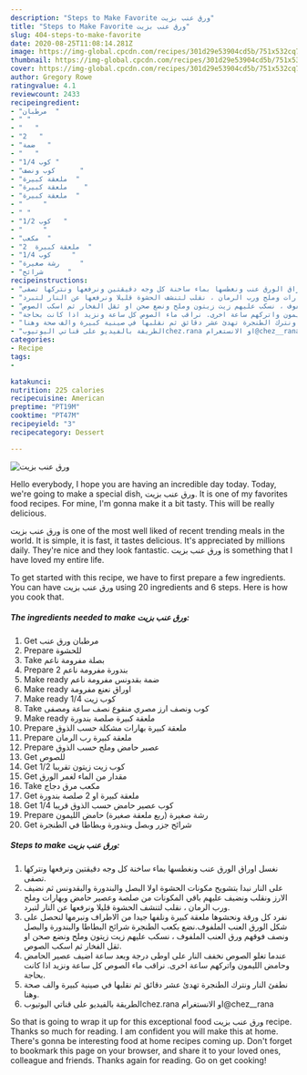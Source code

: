 ```yaml
---
description: "Steps to Make Favorite ورق عنب بزيت"
title: "Steps to Make Favorite ورق عنب بزيت"
slug: 404-steps-to-make-favorite
date: 2020-08-25T11:08:14.281Z
image: https://img-global.cpcdn.com/recipes/301d29e53904cd5b/751x532cq70/الصورة-الرئيسية-لوصفةورق-عنب-بزيت.jpg
thumbnail: https://img-global.cpcdn.com/recipes/301d29e53904cd5b/751x532cq70/الصورة-الرئيسية-لوصفةورق-عنب-بزيت.jpg
cover: https://img-global.cpcdn.com/recipes/301d29e53904cd5b/751x532cq70/الصورة-الرئيسية-لوصفةورق-عنب-بزيت.jpg
author: Gregory Rowe
ratingvalue: 4.1
reviewcount: 2433
recipeingredient:
- "مرطبان  "
- " "
- "   "
- "2   "
- "ضمة   "
- "   "
- "1/4 كوب "
- "كوب ونصف      "
- "ملعقة كبيرة  "
- "ملعقة كبيرة    "
- "ملعقة كبيرة  "
- "     "
- " "
- "1/2 كوب   "
- "     "
- "مكعب  "
- "ملعقة كبيرة  2  "
- "1/4 كوب     "
- "رشة صغيرة     "
- "شرائح      "
recipeinstructions:
- "نغسل اوراق الورق عنب ونغطسها بماء ساخنة كل وجه دقيقتين ونرفعها ونتركها تصفى."
- "على النار نبدا بتشويح مكونات الحشوة اولا البصل والبندورة والبقدونس ثم نضيف الارز ونقلب ونضيف عليهم باقي المكونات من صلصة وعصير حامض وبهارات وملح ورب الرمان ، نقلب لتنشف الحشوة قليلا ونرفعها عن النار لتبرد."
- "نفرد كل ورقة ونحشوها ملعقة كبيرة ونلفها جيدا من الاطراف ونبرمها لنحصل على شكل الورق العنب الملفوف.نضع بكعب الطنجرة شرائح البطاطا والبندورة والبصل ونصف فوقهم ورق العنب الملفوف ، نسكب عليهم زيت زيتون وملح ونضع صحن او ثقل الفخار ثم اسكب الصوص."
- "عندما تغلو الصوص نخفف النار على اوطى درجة وبعد ساعة اضيف عصير الحامض وحامض الليمون واتركهم ساعة اخرى. نراقب ماء الصوص كل ساعة ونزيد اذا كانت بحاجة."
- "نطفئ النار ونترك الطنجرة تهدئ عشر دقائق ثم نقلبها في صينية كبيرة والف صحة وهنا."
- "الطريقة بالفيديو على قناتي اليوتيوبchez.rana او الانستغرام@chez__rana"
categories:
- Recipe
tags:
- 

katakunci:  
nutrition: 225 calories
recipecuisine: American
preptime: "PT19M"
cooktime: "PT47M"
recipeyield: "3"
recipecategory: Dessert

---
```



![ورق عنب بزيت](https://img-global.cpcdn.com/recipes/301d29e53904cd5b/751x532cq70/الصورة-الرئيسية-لوصفةورق-عنب-بزيت.jpg)

Hello everybody, I hope you are having an incredible day today. Today, we're going to make a special dish, ورق عنب بزيت. It is one of my favorites food recipes. For mine, I'm gonna make it a bit tasty. This will be really delicious.



ورق عنب بزيت is one of the most well liked of recent trending meals in the world. It is simple, it is fast, it tastes delicious. It's appreciated by millions daily. They're nice and they look fantastic. ورق عنب بزيت is something that I have loved my entire life.


To get started with this recipe, we have to first prepare a few ingredients. You can have ورق عنب بزيت using 20 ingredients and 6 steps. Here is how you cook that.

<!--inarticleads1-->

##### The ingredients needed to make ورق عنب بزيت:

1. Get مرطبان ورق عنب
1. Prepare  للحشوة
1. Take  بصلة مفرومة ناعم
1. Prepare 2 بندورة مفرومة ناعم
1. Make ready ضمة بقدونس مفرومة ناعم
1. Make ready  اوراق نعنع مفرومة
1. Make ready 1/4 كوب زيت
1. Take كوب ونصف ارز مصري منقوع نصف ساعة ومصفى
1. Make ready ملعقة كبيرة صلصة بندورة
1. Prepare ملعقة كبيرة بهارات مشكلة حسب الذوق
1. Prepare ملعقة كبيرة رب الرمان
1. Prepare  عصبر حامض وملح حسب الذوق
1. Get  للصوص
1. Get 1/2 كوب زيت زيتون تقريبا
1. Get  مقدار من الماء لغمر الورق
1. Take مكعب مرق دجاج
1. Get ملعقة كبيرة او 2 صلصة بندورة
1. Get 1/4 كوب عصير حامض حسب الذوق قريبا
1. Prepare رشة صغيرة (ربع ملعقة صغيرة) حامض الليمون
1. Get شرائح جزر وبصل وبندورة وبطاطا في الطنجرة




<!--inarticleads2-->

##### Steps to make ورق عنب بزيت:

1. نغسل اوراق الورق عنب ونغطسها بماء ساخنة كل وجه دقيقتين ونرفعها ونتركها تصفى.
1. على النار نبدا بتشويح مكونات الحشوة اولا البصل والبندورة والبقدونس ثم نضيف الارز ونقلب ونضيف عليهم باقي المكونات من صلصة وعصير حامض وبهارات وملح ورب الرمان ، نقلب لتنشف الحشوة قليلا ونرفعها عن النار لتبرد.
1. نفرد كل ورقة ونحشوها ملعقة كبيرة ونلفها جيدا من الاطراف ونبرمها لنحصل على شكل الورق العنب الملفوف.نضع بكعب الطنجرة شرائح البطاطا والبندورة والبصل ونصف فوقهم ورق العنب الملفوف ، نسكب عليهم زيت زيتون وملح ونضع صحن او ثقل الفخار ثم اسكب الصوص.
1. عندما تغلو الصوص نخفف النار على اوطى درجة وبعد ساعة اضيف عصير الحامض وحامض الليمون واتركهم ساعة اخرى. نراقب ماء الصوص كل ساعة ونزيد اذا كانت بحاجة.
1. نطفئ النار ونترك الطنجرة تهدئ عشر دقائق ثم نقلبها في صينية كبيرة والف صحة وهنا.
1. الطريقة بالفيديو على قناتي اليوتيوبchez.rana او الانستغرام@chez__rana




So that is going to wrap it up for this exceptional food ورق عنب بزيت recipe. Thanks so much for reading. I am confident you will make this at home. There's gonna be interesting food at home recipes coming up. Don't forget to bookmark this page on your browser, and share it to your loved ones, colleague and friends. Thanks again for reading. Go on get cooking!
